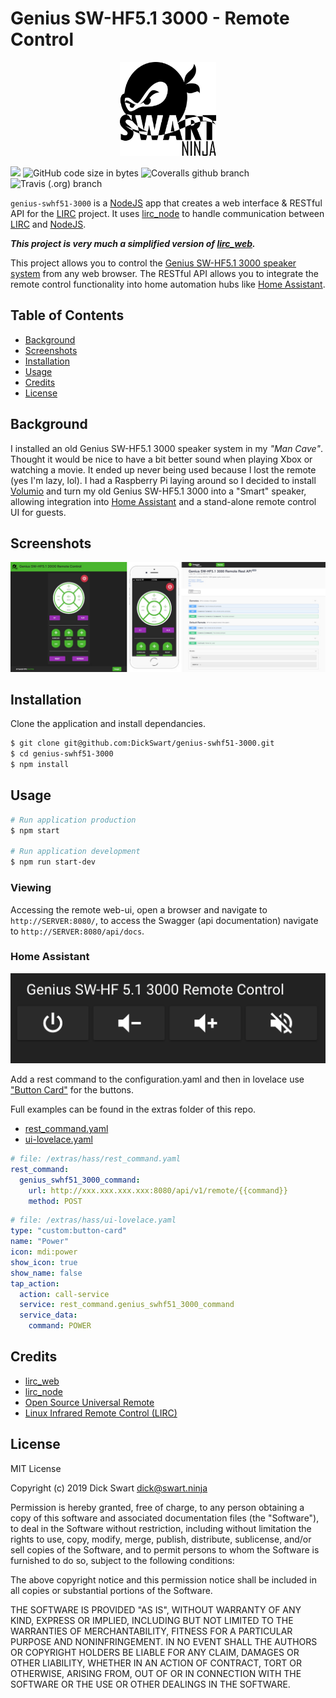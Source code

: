 # Genius SW-HF5.1 3000 - Remote Control
<p align="center">
    <img src="/public/images/SwartNinjaLogoV2.svg" alt="SwartNinja logo" height="150">
</p>

[![](https://img.shields.io/badge/author-@dnswart-blue.svg?style=flat-square)](https://twitter.com/dnswart)
![GitHub code size in bytes](https://img.shields.io/github/languages/code-size/dickswart/genius-swhf51-3000?style=flat-square)
![Coveralls github branch](https://img.shields.io/coveralls/github/DickSwart/genius-swhf51-3000/master?style=flat-square)
![Travis (.org) branch](https://img.shields.io/travis/DickSwart/genius-swhf51-3000/master?style=flat-square)

``genius-swhf51-3000`` is a [NodeJS](http://nodejs.org) app that creates a web interface & RESTful API for the [LIRC](http://lirc.org) project. It uses [lirc_node](https://github.com/alexbain/lirc_node) to handle communication between [LIRC](http://lirc.org) and [NodeJS](http://nodejs.org).

___This project is very much a simplified version of [lirc_web](https://github.com/alexbain/lirc_web).___

This project allows you to control the [Genius SW-HF5.1 3000 speaker system](https://github.com/DickSwart/genius-swhf51-3000/wiki/Genius-SW-HF5.1-3000-SPECS) from any web browser. The RESTful API allows you to integrate the remote control functionality into home automation hubs like [Home Assistant](https://www.home-assistant.io).

## Table of Contents
- [Background](#background)
- [Screenshots](#screenshots)
- [Installation](#installation)
- [Usage](#usage)
- [Credits](#credits)
- [License](#license)

## Background
I installed an old Genius SW-HF5.1 3000 speaker system in my _"Man Cave"_. Thought it would be nice to have a bit better sound when playing Xbox or watching a movie. It ended up never being used because I lost the remote (yes I'm lazy, lol). I had a Raspberry Pi laying around so I decided to install [Volumio](https://volumio.org/) and turn my old Genius SW-HF5.1 3000 into a "Smart" speaker, allowing integration into [Home Assistant](https://www.home-assistant.io) and a stand-alone remote control UI for guests.

## Screenshots
<p align="center">
  <img src="/extras/images/screenshots.jpg">
</p>

## Installation
Clone the application and install dependancies.
```bash
$ git clone git@github.com:DickSwart/genius-swhf51-3000.git
$ cd genius-swhf51-3000
$ npm install
```
## Usage
```bash
# Run application production
$ npm start

# Run application development
$ npm run start-dev
```
### Viewing

Accessing the remote web-ui, open a browser and navigate to ``http://SERVER:8080/``, to access the Swagger (api documentation) navigate to ``http://SERVER:8080/api/docs``.

### Home Assistant

![Home Assistant Buttons](/extras/images/screenshot-hass-ui-lovelace.png)

Add a rest command to the configuration.yaml and then in lovelace use ["Button Card"](https://github.com/custom-cards/button-card#manual-installation) for the buttons.

Full examples can be found in the extras folder of this repo.
- [rest_command.yaml](/extras/hass/rest_command.yaml)
- [ui-lovelace.yaml](/extras/hass/ui-lovelace.yaml)

```yaml
# file: /extras/hass/rest_command.yaml
rest_command:
  genius_swhf51_3000_command:
    url: http://xxx.xxx.xxx.xxx:8080/api/v1/remote/{{command}}
    method: POST
```

```yaml
# file: /extras/hass/ui-lovelace.yaml
type: "custom:button-card"
name: "Power"
icon: mdi:power
show_icon: true
show_name: false
tap_action:
  action: call-service
  service: rest_command.genius_swhf51_3000_command
  service_data:
    command: POWER
```


## Credits
- [lirc_web](https://github.com/alexbain/lirc_web)
- [lirc_node](https://github.com/alexbain/lirc_node)
- [Open Source Universal Remote](http://opensourceuniversalremote.com/)
- [Linux Infrared Remote Control (LIRC)](http://lirc.org/)

## License
MIT License

Copyright (c) 2019 Dick Swart <dick@swart.ninja>

Permission is hereby granted, free of charge, to any person obtaining a copy
of this software and associated documentation files (the "Software"), to deal
in the Software without restriction, including without limitation the rights
to use, copy, modify, merge, publish, distribute, sublicense, and/or sell
copies of the Software, and to permit persons to whom the Software is
furnished to do so, subject to the following conditions:

The above copyright notice and this permission notice shall be included in all
copies or substantial portions of the Software.

THE SOFTWARE IS PROVIDED "AS IS", WITHOUT WARRANTY OF ANY KIND, EXPRESS OR
IMPLIED, INCLUDING BUT NOT LIMITED TO THE WARRANTIES OF MERCHANTABILITY,
FITNESS FOR A PARTICULAR PURPOSE AND NONINFRINGEMENT. IN NO EVENT SHALL THE
AUTHORS OR COPYRIGHT HOLDERS BE LIABLE FOR ANY CLAIM, DAMAGES OR OTHER
LIABILITY, WHETHER IN AN ACTION OF CONTRACT, TORT OR OTHERWISE, ARISING FROM,
OUT OF OR IN CONNECTION WITH THE SOFTWARE OR THE USE OR OTHER DEALINGS IN THE
SOFTWARE.
